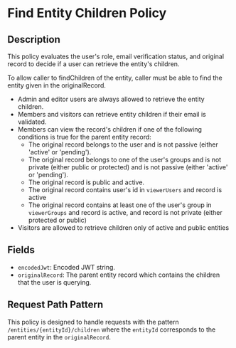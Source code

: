 # Find Entity Children Policy

## Description

This policy evaluates the user's role, email verification status, and original record to decide if a user can retrieve the entity's children.

To allow caller to findChildren of the entity, caller must be able to find the entity given in the originalRecord.

- Admin and editor users are always allowed to retrieve the entity children.
- Members and visitors can retrieve entity children if their email is validated.
- Members can view the record's children if one of the following conditions is true for the parent entity record:
  - The original record belongs to the user and is not passive (either 'active' or 'pending').
  - The original record belongs to one of the user's groups and is not private (either public or protected) and is not passive (either 'active' or 'pending').
  - The original record is public and active.
  - The original record contains user's id in `viewerUsers` and record is active
  - The original record contains at least one of the user's group in `viewerGroups` and record is active, and record is not private (either protected or public)
- Visitors are allowed to retrieve children only of active and public entities

## Fields

- `encodedJwt`: Encoded JWT string.
- `originalRecord`: The parent entity record which contains the children that the user is querying.

## Request Path Pattern

This policy is designed to handle requests with the pattern `/entities/{entityId}/children` where the `entityId` corresponds to the parent entity in the `originalRecord`.